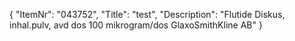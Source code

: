{
  "ItemNr": "043752",
  "Title": "test",
  "Description": "Flutide Diskus, inhal.pulv, avd dos 100 mikrogram/dos GlaxoSmithKline AB"
}
